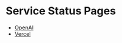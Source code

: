 # Service Status Pages

- [OpenAI](https://status.openai.com/)
- [Vercel](https://www.vercel-status.com/)
